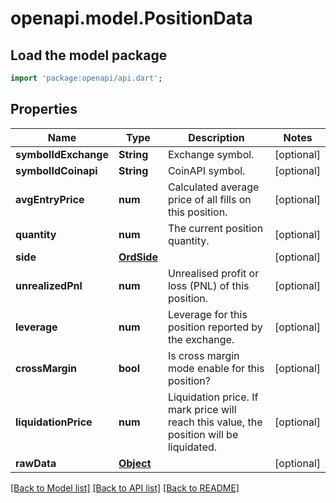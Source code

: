 # openapi.model.PositionData

## Load the model package
```dart
import 'package:openapi/api.dart';
```

## Properties
Name | Type | Description | Notes
------------ | ------------- | ------------- | -------------
**symbolIdExchange** | **String** | Exchange symbol. | [optional] 
**symbolIdCoinapi** | **String** | CoinAPI symbol. | [optional] 
**avgEntryPrice** | **num** | Calculated average price of all fills on this position. | [optional] 
**quantity** | **num** | The current position quantity. | [optional] 
**side** | [**OrdSide**](OrdSide.md) |  | [optional] 
**unrealizedPnl** | **num** | Unrealised profit or loss (PNL) of this position. | [optional] 
**leverage** | **num** | Leverage for this position reported by the exchange. | [optional] 
**crossMargin** | **bool** | Is cross margin mode enable for this position? | [optional] 
**liquidationPrice** | **num** | Liquidation price. If mark price will reach this value, the position will be liquidated. | [optional] 
**rawData** | [**Object**](.md) |  | [optional] 

[[Back to Model list]](../README.md#documentation-for-models) [[Back to API list]](../README.md#documentation-for-api-endpoints) [[Back to README]](../README.md)


